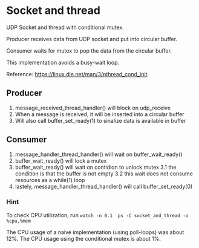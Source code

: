 # Socket and thread

UDP Socket and thread with conditional mutex.

Producer receives data from UDP socket and put into circular buffer.

Consumer waits for mutex to pop the data from the circular buffer.

This implementation avoids a busy-wait loop.


Reference: https://linux.die.net/man/3/pthread_cond_init

## Producer
1. message_received_thread_handler() will block on udp_receive
2. When a message is received, it will be inserted into a circular buffer
3. Will also call buffer_set_ready(1) to sinalize data is available in buffer

## Consumer
1. message_handler_thread_handler() will wait on buffer_wait_ready()
2. buffer_wait_ready() will lock a mutex
3. buffer_wait_ready() will wait on contidion to unlock mutex
	3.1 the condition is that the buffer is not empty
	3.2 this wait does not consume resources as a while(1) loop
4. lastely, message_handler_thread_handler() will call buffer_set_ready(0)

### Hint
To check CPU utilization, run `watch -n 0.1  ps -C socket_and_thread -o %cpu,%mem`

The CPU usage of a naive implementation (using poll-loops) was about 12%.
The CPU usage using the conditional mutex is about 1%.

